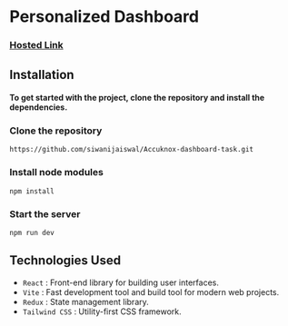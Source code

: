 # Personalized Dashboard
### [Hosted Link](https://accuknox-dashboard-task.netlify.app/)

## Installation
#### To get started with the project, clone the repository and install the dependencies.
### Clone the repository
`https://github.com/siwanijaiswal/Accuknox-dashboard-task.git`
### Install node modules
`npm install`
### Start the server
`npm run dev`

 ## Technologies Used
* `React` : Front-end library for building user interfaces.
* `Vite` : Fast development tool and build tool for modern web projects.
* `Redux` : State management library.
* `Tailwind CSS` : Utility-first CSS framework.
